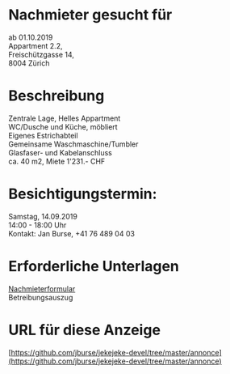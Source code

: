 # Nachmieter gesucht für

ab 01.10.2019<br/>
Appartment 2.2,<br/>
Freischützgasse 14,<br/>
8004 Zürich

# Beschreibung

Zentrale Lage, Helles Appartment<br/>
WC/Dusche und Küche, möbliert<br/>
Eigenes Estrichabteil<br/>
Gemeinsame Waschmaschine/Tumbler<br/>
Glasfaser- und Kabelanschluss<br/>
ca. 40 m2, Miete 1'231.- CHF

# Besichtigungstermin:

Samstag, 14.09.2019<br/>
14:00 - 18:00 Uhr<br/>
Kontakt: Jan Burse, +41 76 489 04 03

# Erforderliche Unterlagen

[Nachmieterformular](https://github.com/jburse/jekejeke-devel/raw/master/annonce/nachmieter_freischuetz.pdf)<br/>
Betreibungsauszug

# URL für diese Anzeige

[https://github.com/jburse/jekejeke-devel/tree/master/annonce](https://github.com/jburse/jekejeke-devel/tree/master/annonce)